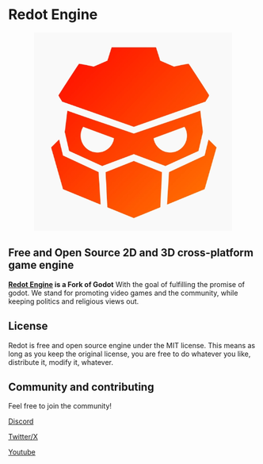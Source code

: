 # Redot Engine

<p align="center">
  <a href="https://Redotengine.org">
    <img src="logo.png" width="400" alt="Redot Engine logo">
  </a>
</p>

## Free and Open Source 2D and 3D cross-platform game engine

**[Redot Engine](https://Redotengine.org) is a Fork of Godot** With the goal of fulfilling the promise of godot.
We stand for promoting video games and the community, while keeping politics and religious views out.

## License

Redot is free and open source engine under the MIT license. This means as long as you keep
the original license, you are free to do whatever you like, distribute it, modify it, whatever.

## Community and contributing

Feel free to join the community!

[Discord](https://discord.gg/eWFDjKtd6G)

[Twitter/X](https://x.com/RedotEngine)

[Youtube](https://www.youtube.com/@RedotEngine)

